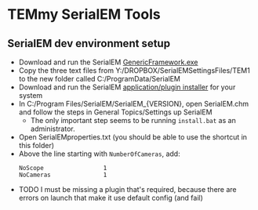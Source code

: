 # TEMmy SerialEM Tools

## SerialEM dev environment setup

* Download and run the SerialEM [GenericFramework.exe](https://bio3d.colorado.edu/ftp/SerialEM/Frameworks/GenericFramework.exe)
* Copy the three text files from Y:/DROPBOX/SerialEMSettingsFiles/TEM1 to the new folder called C:/ProgramData/SerialEM
* Download and run the SerialEM [application/plugin installer](https://bio3d.colorado.edu/SerialEM/download.html#Available) for your system
* In C:/Program Files/SerialEM/SerialEM_{VERSION}, open SerialEM.chm and follow the steps in General Topics/Settings up SerialEM
    * The only important step seems to be running `install.bat` as an administrator.
* Open SerialEMproperties.txt (you should be able to use the shortcut in this folder)
* Above the line starting with `NumberOfCameras`, add:
    ```
    NoScope					1
    NoCameras				1
    ```
* TODO I must be missing a plugin that's required, because there are errors on launch that make it use default config (and fail)